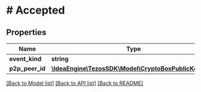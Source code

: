 # # Accepted

## Properties

Name | Type | Description | Notes
------------ | ------------- | ------------- | -------------
**event_kind** | **string** |  |
**p2p_peer_id** | [**\IdeaEngine\TezosSDK\Model\CryptoBoxPublicKeyHash**](CryptoBoxPublicKeyHash.md) |  |

[[Back to Model list]](../../README.md#models) [[Back to API list]](../../README.md#endpoints) [[Back to README]](../../README.md)
